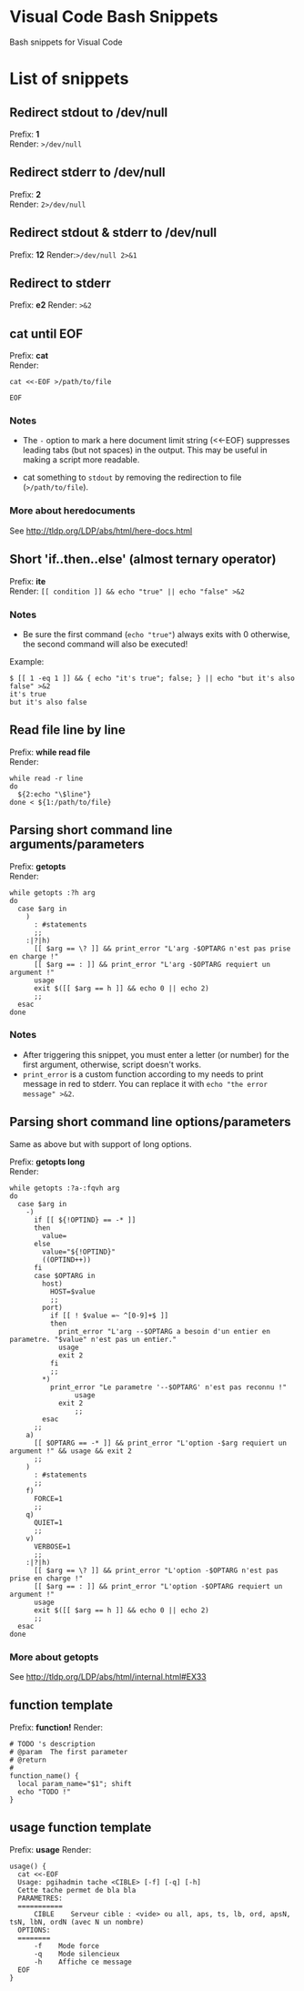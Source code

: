 # Visual Code Bash Snippets
Bash snippets for Visual Code

# List of snippets

## Redirect stdout to /dev/null

Prefix: **1**  
Render: `>/dev/null`

## Redirect stderr to /dev/null

Prefix: **2**  
Render: `2>/dev/null`

## Redirect stdout & stderr to /dev/null

Prefix: **12**
Render:`>/dev/null 2>&1`

## Redirect to stderr

Prefix: **e2**
Render: `>&2`

## cat until EOF

Prefix: **cat**  
Render:

    cat <<-EOF >/path/to/file

    EOF

### Notes
- The `-` option to mark a here document limit string (<<-EOF) suppresses leading tabs (but not spaces) in the output. This may be useful in making a script more readable.

- cat something to `stdout` by removing the redirection to file (`>/path/to/file`).

### More about heredocuments

See http://tldp.org/LDP/abs/html/here-docs.html

## Short 'if..then..else' (almost ternary operator)

Prefix: **ite**  
Render: `[[ condition ]] && echo "true" || echo "false" >&2`

### Notes
- Be sure the first command (`echo "true"`) always exits with 0 otherwise, the second command will also be executed!

Example:

    $ [[ 1 -eq 1 ]] && { echo "it's true"; false; } || echo "but it's also false" >&2
    it's true
    but it's also false

## Read file line by line

Prefix: **while read file**  
Render:

    while read -r line
    do
      ${2:echo "\$line"}
    done < ${1:/path/to/file}

## Parsing short command line arguments/parameters

Prefix: **getopts**  
Render:

    while getopts :?h arg
    do
      case $arg in
        )
          : #statements
          ;;
        :|?|h)
          [[ $arg == \? ]] && print_error "L'arg -$OPTARG n'est pas prise en charge !"
          [[ $arg == : ]] && print_error "L'arg -$OPTARG requiert un argument !"
          usage
          exit $([[ $arg == h ]] && echo 0 || echo 2)
          ;;
      esac
    done

### Notes
- After triggering this snippet, you must enter a letter (or number) for the first argument, otherwise, script doesn't works.
- `print_error` is a custom function according to my needs to print message in red to stderr. You can replace it with `echo "the error message" >&2`.

## Parsing short command line options/parameters

Same as above but with support of long options.

Prefix: **getopts long**  
Render:

    while getopts :?a-:fqvh arg
    do
      case $arg in
        -)
          if [[ ${!OPTIND} == -* ]]
          then
            value=
          else
            value="${!OPTIND}"
            ((OPTIND++))
          fi
          case $OPTARG in
            host)
              HOST=$value
              ;;
            port)
              if [[ ! $value =~ ^[0-9]+$ ]]
              then
                print_error "L'arg --$OPTARG a besoin d'un entier en parametre. "$value" n'est pas un entier."
                usage
                exit 2
              fi
              ;;
            *)
              print_error "Le parametre '--$OPTARG' n'est pas reconnu !"
                    usage
                exit 2
                    ;;
            esac
          ;;
        a)
          [[ $OPTARG == -* ]] && print_error "L'option -$arg requiert un argument !" && usage && exit 2
          ;;
        )
          : #statements
          ;;
        f)
          FORCE=1
          ;;
        q)
          QUIET=1
          ;;
        v)
          VERBOSE=1
          ;;
        :|?|h)
          [[ $arg == \? ]] && print_error "L'option -$OPTARG n'est pas prise en charge !"
          [[ $arg == : ]] && print_error "L'option -$OPTARG requiert un argument !"
          usage
          exit $([[ $arg == h ]] && echo 0 || echo 2)
          ;;
      esac
    done

### More about getopts
See http://tldp.org/LDP/abs/html/internal.html#EX33

## function template

Prefix: **function!**
Render:

    # TODO 's description
    # @param  The first parameter
    # @return
    #
    function_name() {
      local param_name="$1"; shift
      echo "TODO !"
    }

## usage function template

Prefix: **usage**
Render:

    usage() {
      cat <<-EOF
      Usage: pgihadmin tache <CIBLE> [-f] [-q] [-h]
      Cette tache permet de bla bla
      PARAMETRES:
      ===========
          CIBLE    Serveur cible : <vide> ou all, aps, ts, lb, ord, apsN, tsN, lbN, ordN (avec N un nombre)
      OPTIONS:
      ========
          -f    Mode force
          -q    Mode silencieux
          -h    Affiche ce message
      EOF
    }